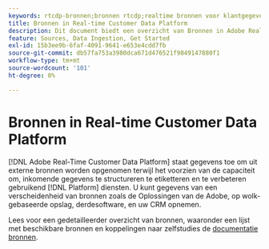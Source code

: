 ```yaml
---
keywords: rtcdp-bronnen;bronnen rtcdp;realtime bronnen voor klantgegevensplatform
title: Bronnen in Real-time Customer Data Platform
description: Dit document biedt een overzicht van Bronnen in Adobe Real-time Customer Data Platform
feature: Sources, Data Ingestion, Get Started
exl-id: 15b3ee9b-6faf-4091-9641-e653e4cdd7fb
source-git-commit: db57fa753a3980dca671d476521f9849147880f1
workflow-type: tm+mt
source-wordcount: '101'
ht-degree: 0%

---
```


# Bronnen in Real-time Customer Data Platform

[!DNL Adobe Real-Time Customer Data Platform] staat gegevens toe om uit externe bronnen worden opgenomen terwijl het voorzien van de capaciteit om, inkomende gegevens te structureren te etiketteren en te verbeteren gebruikend [!DNL Platform] diensten. U kunt gegevens van een verscheidenheid van bronnen zoals de Oplossingen van de Adobe, op wolk-gebaseerde opslag, derdesoftware, en uw CRM opnemen.

Lees voor een gedetailleerder overzicht van bronnen, waaronder een lijst met beschikbare bronnen en koppelingen naar zelfstudies de [documentatie bronnen](../../sources/home.md).
